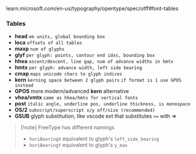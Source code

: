 learn.microsoft.com/en-us/typography/opentype/spec/otff#font-tables
### Tables
- **head** `em units, global bounding box`
- **loca** `offsets of all tables`
- **maxp** `num of glyphs`
- **glyf** `per glyph: points, contour end idxs, bounding box`
- **hhea** `ascent/descent, line gap, num of advance widths in hmtx`
- **hmtx** `per glyph: advance width, left side bearing`
- **cmap** `maps unicode chars to glyph indices`
- **kern** `kerning space between 2 glyph pairs`
  `if format is 1 use GPOS instead`
- **GPOS** more modern/advanced **kern** alternative
- **vhea/vmtx** `same as hhea/hmtx for vertical fonts`
- **post** `italic angle, underline pos, underline thickness, is monospace`
- **OS/2** `subscript/superscript x/y off/size (recommended)`
- **GSUB** glyph substitution, like vscode ext that substitutes `>=` with $\Rightarrow$

> [!note] FreeType has different namings
> - `horiBearingX` equivalent to glyph's `left_side_bearing`
> - `horiBearingY` equivalent to glyph's `y_max`
